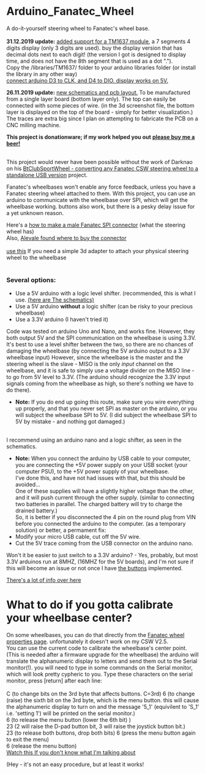 # Arduino_Fanatec_Wheel
A do-it-yourself steering wheel to Fanatec's wheel base.<br/><br/>
**31.12.2019 update:** [added support for a TM1637 module](https://raw.githubusercontent.com/lshachar/Arduino_Fanatec_Wheel/master/Schematics%20%26%20pcb%20layout/TM1637%20display.jpg), a 7 segments 4 digits display (only 3 digits are used). buy the display version that has decimal dots next to each digit! (the version I got is designed to display time, and does not have the 8th segment that is used as a dot ".").<br/>Copy the /libraries/TM1637/ folder to your arduino libraries folder (or install the library in any other way)<br/>
[connect arduino D3 to CLK, and D4 to DIO. display works on 5V.](https://raw.githubusercontent.com/lshachar/Arduino_Fanatec_Wheel/master/Schematics%20%26%20pcb%20layout/how%20it%20looks%20like%20-%20with%20display%20and%20some%20buttons.png)<br/>

**26.11.2019 update:** [new schematics and pcb layout.](https://raw.githubusercontent.com/lshachar/Arduino_Fanatec_Wheel/master/Schematics%20%26%20pcb%20layout/how%20it%20looks%20like.png) To be manufactured from a single layer board (bottom layer only). The top can easily be connected with some pieces of wire. (in the 3d screenshot file, the bottom layer is displayed on the top of the board - simply for better visualization.) The traces are extra big since I plan on attempting to fabricate the PCB on a CNC milling machine.<br/>

**This project is donationware; if my work helped you out** [**please buy me a beer!**](https://paypal.me/lshachar?locale.x=en_US)<br/><br/>
  
This project would never have been possible without the work of Darknao on his [BtClubSportWheel - converting any Fanatec CSW steering wheel to a standalone USB version](https://github.com/darknao/btClubSportWheel) project.
  
Fanatec's wheelbases won't enable any force feedback, unless you have a Fanatec steering wheel attached to them.
With this project, you can use an arduino to communicate with the wheelbase over SPI, which will get the wheelbase working.
buttons also work, but there is a pesky delay issue for a yet unknown reason.


Here's a [how to make a male Fanatec SPI connector](Steering%20wheel%20connector%20-%20howto/Readme.md) (what the steering wheel has)<br/>
Also, [Alevale found where to buy the connector](https://github.com/darknao/btClubSportWheel/issues/14#issuecomment-604973137)<br/><br/>
[use this](3d%20Models/fanatec%20adapter%20v1.STL) If you need a simple 3d adapter to attach your physical steering wheel to the wheelbase<br/><br/>



### Several options:
- Use a 5V arduino with a logic level shifter. (recommended, this is what I use. [(here are The schematics)](https://github.com/lshachar/Arduino_Fanatec_Wheel/blob/master/schamtics%20arduino%20nano-level%20shifter-fanatec%20round%20plug.png)
- Use a 5V arduino **without** a logic shifter (can be risky to your precious wheelbase)
- Use a 3.3V arduino (I haven't tried it)

Code was tested on arduino Uno and Nano, and works fine. However, they both output 5V and the SPI communication on the wheelbase
is using 3.3V.
It's best to use a level shifter between the two, so there are no chances of damaging the wheelbase (by connecting the 5V arduino 
output to a 3.3V wheelbase input)
However, since the wheelbase is the master and the steering wheel is the slave - MISO is the only *input* channel on the wheelbase,
and it is safe to simply use a voltage divider on the MISO line - to go from 5V level to 3.3V. (The arduino should recognize the 3.3V input signals coming from the wheelbase as high, so there's nothing we have to do there). <br/>
- **Note:** If you do end up going this route, make sure you wire everything up properly, and that you never set SPI as master on the arduino, or you will subject the wheelbase SPI to 5V. (I did subject the wheelbase SPI to 5V by mistake - and nothing got damaged.)<br/><br/>

I recommend using an arduino nano and a logic shifter, as seen in the schematics.
- **Note:** When you connect the arduino by USB cable to your computer, you are connecting the +5V power supply on your USB socket (your computer PSU), to the +5V power supply of your wheelbase.<br/>
I've done this, and have not had issues with that, but this should be avoided...<br/>
One of these supplies will have a slightly higher voltage than the other, and it will push current through the other supply. (similar to connecting two batteries in parallel. The charged battery will try to charge the drained battery.)<br/>
So, it is better if you disconnected the 4 pin on the round plug from VIN before you connected the arduino to the computer. (as a temporary solution) or better, a permament fix:<br/>
- Modify your micro USB cable, cut off the 5V wire.<br/>
- Cut the 5V trace coming from the USB connector on the arduino nano.<br/>


Won't it be easier to just switch to a 3.3V arduino? - Yes, probably, but most 3.3V arduinos run at 8MHZ, (16MHZ for the 5V boards), and I'm not sure if this will become an issue or not once I have [the buttons](https://github.com/darknao/btClubSportWheel/issues/12#issuecomment-522373884) implemented.

[There's a lot of info over here](https://github.com/darknao/btClubSportWheel/issues/12)


# What to do if you gotta calibrate your wheelbase center?
On some wheelbases, you can do that directly from the [Fanatec wheel properties page](https://github.com/lshachar/Arduino_Fanatec_Wheel/issues/7). unfortunately it doesn't work on my CSW V2.5.<br/>
You can use the current code to calibrate the wheelbase's center point. (This is needed after a firmware upgrade for the wheelbase) the arduino will translate the alphanumeric display to letters and send them out to the Serial monitor(!). you will need to type in some commands on the Serial monitor, which will look pretty cypheric to you.
Type these characters on the serial monitor, press [return] after each line: <br/><br/>
C		(to change bits on the 3rd byte that affects buttons. C=3rd)
6		(to change (raise) the sixth bit on the 3rd byte, which is the menu button. this will cause the alphanumeric display to turn on and the message '5_1' (equivilent to 'S_1' i.e. 'setting 1') will be printed on the serial monitor.)  
6		(to release the menu button (lower the 6th bit) )  
23		(2 will raise the D-pad button bit, 3 will raise the joystick button bit.)  
23		(to release both buttons, drop both bits)
6		(press the menu button again to exit the menu)  
6		(release the menu button)  
[Watch this If you don't know what I'm talking about](https://www.youtube.com/watch?v=yvhAKxjit8o)  

(Hey - it's not an easy procedure, but at least it works!
